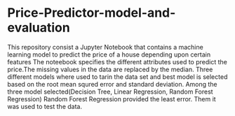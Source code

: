 # Price-Predictor-model-and-evaluation
This repository consist a Jupyter Notebook that contains a machine learning model to predict the price of a house depending upon certain features
The noteebook specifies the different attributes used to predict the price.The missing values in the data are replaced by the median.
Three different models where used to tarin the data set and best model is selected based on the root mean squred error and standard deviation. Among the three model selected(Decision Tree, Linear Regression, Random Forest Regression) Random Forest Regression provided the least error.
Them it was used to test the data.
